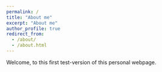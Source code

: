 ```yaml
---
permalink: /
title: "About me"
excerpt: "About me"
author_profile: true
redirect_from: 
  - /about/
  - /about.html
---
```


Welcome, to this first test-version of this personal webpage.